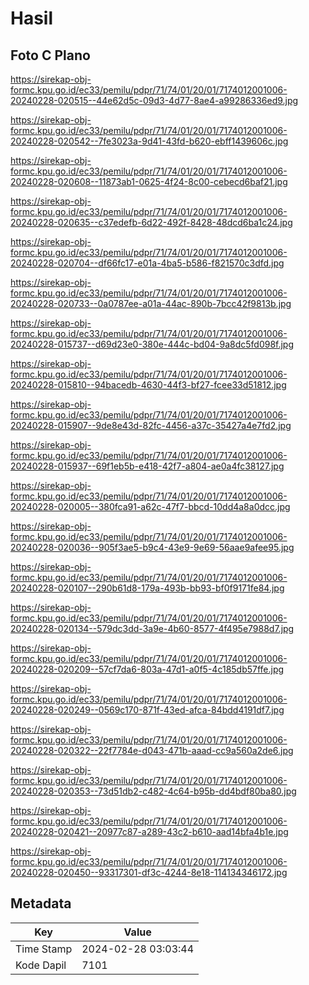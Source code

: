 # Hasil

## Foto C Plano

https://sirekap-obj-formc.kpu.go.id/ec33/pemilu/pdpr/71/74/01/20/01/7174012001006-20240228-020515--44e62d5c-09d3-4d77-8ae4-a99286336ed9.jpg

https://sirekap-obj-formc.kpu.go.id/ec33/pemilu/pdpr/71/74/01/20/01/7174012001006-20240228-020542--7fe3023a-9d41-43fd-b620-ebff1439606c.jpg

https://sirekap-obj-formc.kpu.go.id/ec33/pemilu/pdpr/71/74/01/20/01/7174012001006-20240228-020608--11873ab1-0625-4f24-8c00-cebecd6baf21.jpg

https://sirekap-obj-formc.kpu.go.id/ec33/pemilu/pdpr/71/74/01/20/01/7174012001006-20240228-020635--c37edefb-6d22-492f-8428-48dcd6ba1c24.jpg

https://sirekap-obj-formc.kpu.go.id/ec33/pemilu/pdpr/71/74/01/20/01/7174012001006-20240228-020704--df66fc17-e01a-4ba5-b586-f821570c3dfd.jpg

https://sirekap-obj-formc.kpu.go.id/ec33/pemilu/pdpr/71/74/01/20/01/7174012001006-20240228-020733--0a0787ee-a01a-44ac-890b-7bcc42f9813b.jpg

https://sirekap-obj-formc.kpu.go.id/ec33/pemilu/pdpr/71/74/01/20/01/7174012001006-20240228-015737--d69d23e0-380e-444c-bd04-9a8dc5fd098f.jpg

https://sirekap-obj-formc.kpu.go.id/ec33/pemilu/pdpr/71/74/01/20/01/7174012001006-20240228-015810--94bacedb-4630-44f3-bf27-fcee33d51812.jpg

https://sirekap-obj-formc.kpu.go.id/ec33/pemilu/pdpr/71/74/01/20/01/7174012001006-20240228-015907--9de8e43d-82fc-4456-a37c-35427a4e7fd2.jpg

https://sirekap-obj-formc.kpu.go.id/ec33/pemilu/pdpr/71/74/01/20/01/7174012001006-20240228-015937--69f1eb5b-e418-42f7-a804-ae0a4fc38127.jpg

https://sirekap-obj-formc.kpu.go.id/ec33/pemilu/pdpr/71/74/01/20/01/7174012001006-20240228-020005--380fca91-a62c-47f7-bbcd-10dd4a8a0dcc.jpg

https://sirekap-obj-formc.kpu.go.id/ec33/pemilu/pdpr/71/74/01/20/01/7174012001006-20240228-020036--905f3ae5-b9c4-43e9-9e69-56aae9afee95.jpg

https://sirekap-obj-formc.kpu.go.id/ec33/pemilu/pdpr/71/74/01/20/01/7174012001006-20240228-020107--290b61d8-179a-493b-bb93-bf0f9171fe84.jpg

https://sirekap-obj-formc.kpu.go.id/ec33/pemilu/pdpr/71/74/01/20/01/7174012001006-20240228-020134--579dc3dd-3a9e-4b60-8577-4f495e7988d7.jpg

https://sirekap-obj-formc.kpu.go.id/ec33/pemilu/pdpr/71/74/01/20/01/7174012001006-20240228-020209--57cf7da6-803a-47d1-a0f5-4c185db57ffe.jpg

https://sirekap-obj-formc.kpu.go.id/ec33/pemilu/pdpr/71/74/01/20/01/7174012001006-20240228-020249--0569c170-871f-43ed-afca-84bdd4191df7.jpg

https://sirekap-obj-formc.kpu.go.id/ec33/pemilu/pdpr/71/74/01/20/01/7174012001006-20240228-020322--22f7784e-d043-471b-aaad-cc9a560a2de6.jpg

https://sirekap-obj-formc.kpu.go.id/ec33/pemilu/pdpr/71/74/01/20/01/7174012001006-20240228-020353--73d51db2-c482-4c64-b95b-dd4bdf80ba80.jpg

https://sirekap-obj-formc.kpu.go.id/ec33/pemilu/pdpr/71/74/01/20/01/7174012001006-20240228-020421--20977c87-a289-43c2-b610-aad14bfa4b1e.jpg

https://sirekap-obj-formc.kpu.go.id/ec33/pemilu/pdpr/71/74/01/20/01/7174012001006-20240228-020450--93317301-df3c-4244-8e18-114134346172.jpg


## Metadata

| Key        | Value               |
| ---------- | ------------------- |
| Time Stamp | 2024-02-28 03:03:44 |
| Kode Dapil | 7101                |



